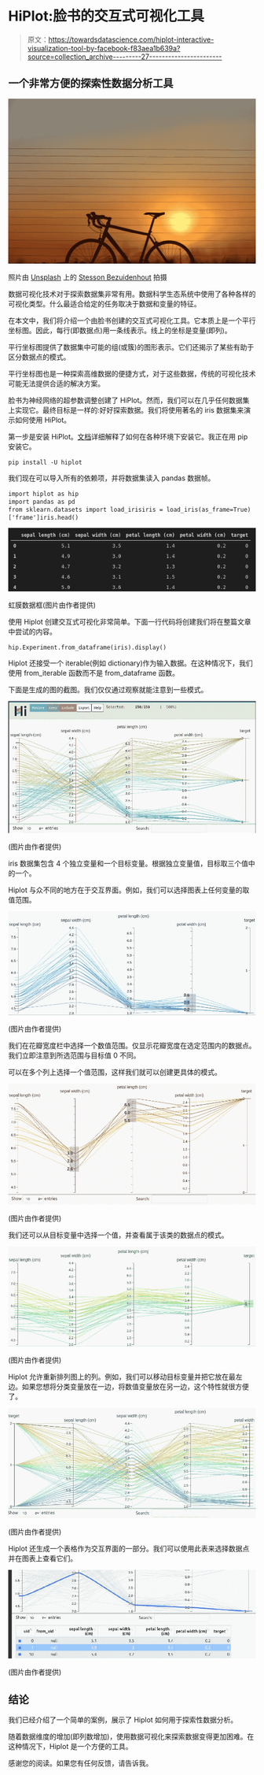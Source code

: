 # HiPlot:脸书的交互式可视化工具

> 原文：<https://towardsdatascience.com/hiplot-interactive-visualization-tool-by-facebook-f83aea1b639a?source=collection_archive---------27----------------------->

## 一个非常方便的探索性数据分析工具

![](img/2ce6d2df57ec20f20845feda2b7b1111.png)

照片由 [Unsplash](https://unsplash.com/s/photos/parallel?utm_source=unsplash&utm_medium=referral&utm_content=creditCopyText) 上的 [Stesson Bezuidenhout](https://unsplash.com/@stesson?utm_source=unsplash&utm_medium=referral&utm_content=creditCopyText) 拍摄

数据可视化技术对于探索数据集非常有用。数据科学生态系统中使用了各种各样的可视化类型。什么最适合给定的任务取决于数据和变量的特征。

在本文中，我们将介绍一个由脸书创建的交互式可视化工具。它本质上是一个平行坐标图。因此，每行(即数据点)用一条线表示。线上的坐标是变量(即列)。

平行坐标图提供了数据集中可能的组(或簇)的图形表示。它们还揭示了某些有助于区分数据点的模式。

平行坐标图也是一种探索高维数据的便捷方式，对于这些数据，传统的可视化技术可能无法提供合适的解决方案。

脸书为神经网络的超参数调整创建了 HiPlot。然而，我们可以在几乎任何数据集上实现它。最终目标是一样的:好好探索数据。我们将使用著名的 iris 数据集来演示如何使用 HiPlot。

第一步是安装 HiPlot。[文档](https://facebookresearch.github.io/hiplot/getting_started.html)详细解释了如何在各种环境下安装它。我正在用 pip 安装它。

```
pip install -U hiplot
```

我们现在可以导入所有的依赖项，并将数据集读入 pandas 数据帧。

```
import hiplot as hip
import pandas as pd
from sklearn.datasets import load_irisiris = load_iris(as_frame=True)['frame']iris.head()
```

![](img/9ae7df215dcdd29be2cc31545dcfb5e8.png)

虹膜数据框(图片由作者提供)

使用 Hiplot 创建交互式可视化非常简单。下面一行代码将创建我们将在整篇文章中尝试的内容。

```
hip.Experiment.from_dataframe(iris).display()
```

Hiplot 还接受一个 iterable(例如 dictionary)作为输入数据。在这种情况下，我们使用 from_iterable 函数而不是 from_dataframe 函数。

下面是生成的图的截图。我们仅仅通过观察就能注意到一些模式。

![](img/23dbda01a560ad89dfd66fb8dde7959e.png)

(图片由作者提供)

iris 数据集包含 4 个独立变量和一个目标变量。根据独立变量值，目标取三个值中的一个。

Hiplot 与众不同的地方在于交互界面。例如，我们可以选择图表上任何变量的取值范围。

![](img/b89ff01bc239d93614d4b3c3707704f8.png)

(图片由作者提供)

我们在花瓣宽度栏中选择一个数值范围。仅显示花瓣宽度在选定范围内的数据点。我们立即注意到所选范围与目标值 0 不同。

可以在多个列上选择一个值范围，这样我们就可以创建更具体的模式。

![](img/d6feb639deae22e9905cf2e8436d7e43.png)

(图片由作者提供)

我们还可以从目标变量中选择一个值，并查看属于该类的数据点的模式。

![](img/9fca23c94c7b4105893d730292e9ade7.png)

(图片由作者提供)

Hiplot 允许重新排列图上的列。例如，我们可以移动目标变量并把它放在最左边。如果您想将分类变量放在一边，将数值变量放在另一边，这个特性就很方便了。

![](img/c7234174e5fc52e7ae169e72712361bd.png)

(图片由作者提供)

Hiplot 还生成一个表格作为交互界面的一部分。我们可以使用此表来选择数据点并在图表上查看它们。

![](img/a11fdc5f724900216781e3901ee8341a.png)

(图片由作者提供)

## 结论

我们已经介绍了一个简单的案例，展示了 Hiplot 如何用于探索性数据分析。

随着数据维度的增加(即列数增加)，使用数据可视化来探索数据变得更加困难。在这种情况下，Hiplot 是一个方便的工具。

感谢您的阅读。如果您有任何反馈，请告诉我。